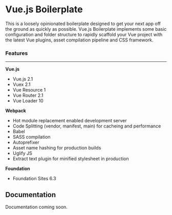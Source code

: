 # Vue.js Boilerplate
This is a loosely opinionated boilerplate designed to get your next app off the ground as quickly as possible. Vue.js Boilerplate implements some basic configuration and folder structure to rapidly scaffold your Vue project with the latest Vue plugins, asset compilation pipeline and CSS framework.

### Features
---
**Vue.js**
+ Vue.js 2.1
+ Vuex 2.1
+ Vue Resource 1
+ Vue Router 2.1
+ Vue Loader 10


**Webpack**
+ Hot module replacement enabled development server
+ Code Splitting (vendor, manifest, main) for cacheing and performance
+ Babel
+ SASS compilation
+ Autoprefixer
+ Asset name hashing for production builds
+ Uglify JS
+ Extract text plugin for minified stylesheet in production


**Foundation**
+ Foundation Sites 6.3

## Documentation

Documentation coming soon.


